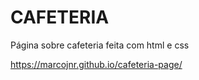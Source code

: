 # CAFETERIA

Página sobre cafeteria feita com html e css

https://marcojnr.github.io/cafeteria-page/

